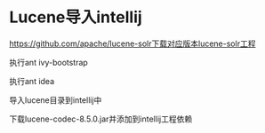 Lucene导入intellij
=======================

https://github.com/apache/lucene-solr下载对应版本lucene-solr工程

执行ant ivy-bootstrap

执行ant idea

导入lucene目录到intellij中

下载lucene-codec-8.5.0.jar并添加到intellij工程依赖
